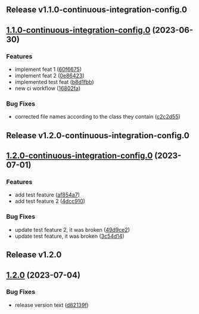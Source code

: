 ## Release v1.1.0-continuous-integration-config.0
## [1.1.0-continuous-integration-config.0](https://github.com/jvegalo/openedx-woocommerce-plugin-test/compare/v1.0.0...v1.1.0-continuous-integration-config.0) (2023-06-30)


### Features

* implement feat 1 ([60f6675](https://github.com/jvegalo/openedx-woocommerce-plugin-test/commit/60f6675f64ca97d924b3a3a11970149c385f802a))
* implement feat 2 ([0e86423](https://github.com/jvegalo/openedx-woocommerce-plugin-test/commit/0e864234bd4caf8eb5ef00917b34e72d621c567f))
* implemented test feat ([b8d1fbb](https://github.com/jvegalo/openedx-woocommerce-plugin-test/commit/b8d1fbb6e1fd79bfbf218e55fff618c69d3c1b0d))
* new ci workflow ([16802fa](https://github.com/jvegalo/openedx-woocommerce-plugin-test/commit/16802fa4d8ce7f0086d7542951c0201189ed987a))


### Bug Fixes

* corrected file names according to the class they contain ([c2c2d55](https://github.com/jvegalo/openedx-woocommerce-plugin-test/commit/c2c2d555d7c685953b36cb11e2a5f330a62278a0))


## Release v1.2.0-continuous-integration-config.0
## [1.2.0-continuous-integration-config.0](https://github.com/jvegalo/openedx-woocommerce-plugin-test/compare/v1.0.0...v1.2.0-continuous-integration-config.0) (2023-07-01)


### Features

* add test feature ([af854a7](https://github.com/jvegalo/openedx-woocommerce-plugin-test/commit/af854a70c3426d67e4c89ae8dd73e29f96079ab8))
* add test feature 2 ([4dcc910](https://github.com/jvegalo/openedx-woocommerce-plugin-test/commit/4dcc910f2cdfa3d29b581f361681ffd8bd53afc6))


### Bug Fixes

* update test feature 2, it was broken ([49d9ce2](https://github.com/jvegalo/openedx-woocommerce-plugin-test/commit/49d9ce2757b6f57cca61f89c202db1f97d12c6d4))
* update test feature, it was broken ([3c54d14](https://github.com/jvegalo/openedx-woocommerce-plugin-test/commit/3c54d143218e862db24a996a02109cbb397b3331))


## Release v1.2.0
## [1.2.0](https://github.com/jvegalo/openedx-woocommerce-plugin-test/compare/v1.0.0...v1.2.0) (2023-07-04)


### Bug Fixes

* release version text ([d82139f](https://github.com/jvegalo/openedx-woocommerce-plugin-test/commit/d82139f31e51c0f9cc65e661319e1251266e1e5d))


